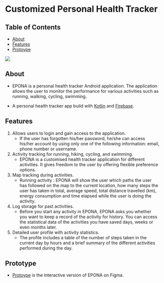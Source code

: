 # Customized Personal Health Tracker

## Table of Contents

* [About](#about)
* [Features](#features)
* [Protoype](#prototype)




<a href='https://www.linkpicture.com/view.php?img=LPic645b73f12ea98836219032'><img src='https://www.linkpicture.com/q/Epona_Temp.png' type='image'></a>

## About
- EPONA is a personal health tracker Android application. The application allows the user to monitor the performance for various activities such as running, walking, cycling, swimming.

- A personal health tracker app build with [Kotlin](https://kotlinlang.org/) and [Firebase](https://firebase.google.com/).

## Features

1. Allows users to login and gain access to the application.
   - If the user has forgotten his/her password, he/she can access his/her account by using only one of the following information: email, phone number or username.
2. Activity tracking for running, hiking, cycling, and swimming.
   - EPONA is a customised health tracker application for different activities. It gives freedom to the user by offering flexible preference options.
3. Map tracking during activities.
   - Running activity : EPONA will show the user which paths the user has followed on the map to the current location, how many steps the user has taken in total, average speed, total distance travelled (km), energy consumption and time elapsed while the user is doing the activity.
4. Log storage for past activities.
   - Before you start any activity in EPONA, EPONA asks you whether you want to keep a record of the activity for history. You can access the statistical data of the activities you have saved days, weeks or even months later.
5. Detailed user profile with activity statistics.
   - The profile includes a table of the number of steps taken in the current day by hours and a brief summary of the different activities performed during the day.




## Prototype
- [Protoype](https://www.figma.com/proto/4Os1gplcwPt1cogi9XLT4Y/20200808033_EPONA?page-id=0%3A1&type=design&node-id=3-6&viewport=862%2C395%2C0.22&scaling=scale-down&starting-point-node-id=3%3A6)	is the interactive version of EPONA on Figma. 


    